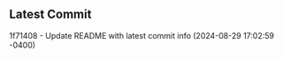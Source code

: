 
## Latest Commit
1f71408 - Update README with latest commit info (2024-08-29 17:02:59 -0400) <Yunxi-Zhou>
